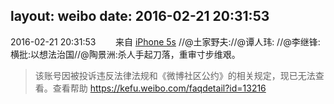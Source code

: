 layout: weibo
date: 2016-02-21 20:31:53
---
<meta name="referrer" content="no-referrer" />

2016-02-21 20:31:53  &nbsp;&nbsp;&nbsp;&nbsp;&nbsp;&nbsp; 来自 <a href="sinaweibo://customweibosource" rel="nofollow">iPhone 5s</a>
//@土家野夫://@谭人玮: //@李继锋: 横批:以想法治国//@陶景洲:杀人手起刀落，重审寸步维艰。
>  该账号因被投诉违反法律法规和《微博社区公约》的相关规定，现已无法查看。查看帮助 https://kefu.weibo.com/faqdetail?id=13216
